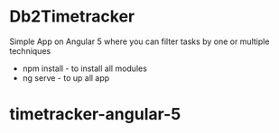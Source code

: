 # Db2Timetracker

Simple App on Angular 5 where you can filter tasks by one or multiple techniques

- npm install - to install all modules
- ng serve - to up all app
# timetracker-angular-5

